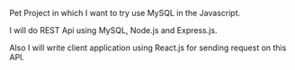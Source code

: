 Pet Project in which I want to try use MySQL in the Javascript.

I will do REST Api using MySQL, Node.js and Express.js.

Also I will write client application using React.js for sending request on this API.